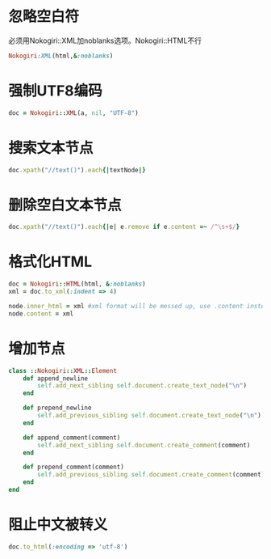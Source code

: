 忽略空白符
=============
必须用Nokogiri::XML加noblanks选项。Nokogiri::HTML不行
```ruby
Nokogiri:XML(html,&:noblanks)
```

强制UTF8编码
============
```ruby
doc = Nokogiri::XML(a, nil, "UTF-8")
```

搜索文本节点
===
```ruby
doc.xpath("//text()").each{|textNode|}
```

删除空白文本节点
===

```ruby
doc.xpath("//text()").each{|e| e.remove if e.content =~ /^\s+$/}
```

格式化HTML
===

```ruby
doc = Nokogiri::HTML(html, &:noblanks)
xml = doc.to_xml(:indent => 4)

node.inner_html = xml #xml format will be messed up, use .content instead
node.content = xml
```

增加节点
========
```ruby
class ::Nokogiri::XML::Element
	def append_newline
		self.add_next_sibling self.document.create_text_node("\n")
	end

	def prepend_newline
		self.add_previous_sibling self.document.create_text_node("\n")
	end

	def append_comment(comment)
		self.add_next_sibling self.document.create_comment(comment)
	end

	def prepend_comment(comment)
		self.add_previous_sibling self.document.create_comment(comment)
	end
end
```

阻止中文被转义
====
```ruby
doc.to_html(:encoding => 'utf-8')
```
